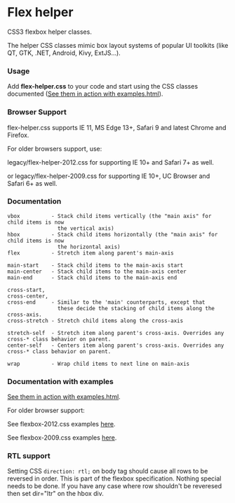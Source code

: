 # Flex helper
CSS3 flexbox helper classes.

The helper CSS classes mimic box layout systems of popular UI toolkits (like QT, GTK, .NET, Android, Kivy, ExtJS...).

### Usage

Add **flex-helper.css** to your code and start using the CSS classes documented ([See them in action with examples.html](http://munawwar.github.io/flex-helper/examples.html)).

### Browser Support

flex-helper.css supports IE 11, MS Edge 13+, Safari 9 and latest Chrome and Firefox.

For older browsers support, use:

legacy/flex-helper-2012.css for supporting IE 10+ and Safari 7+ as well.

or legacy/flex-helper-2009.css for supporting IE 10+, UC Browser and Safari 6+ as well.

### Documentation

```
vbox          - Stack child items vertically (the "main axis" for child items is now
                the vertical axis)
hbox          - Stack child items horizontally (the "main axis" for child items is now
                the horizontal axis)
flex          - Stretch item along parent's main-axis

main-start    - Stack child items to the main-axis start
main-center   - Stack child items to the main-axis center
main-end      - Stack child items to the main-axis end

cross-start,
cross-center,
cross-end     - Similar to the 'main' counterparts, except that
                these decide the stacking of child items along the cross-axis.
cross-stretch - Stretch child items along the cross-axis

stretch-self  - Stretch item along parent's cross-axis. Overrides any cross-* class behavior on parent.
center-self   - Centers item along parent's cross-axis. Overrides any cross-* class behavior on parent.

wrap          - Wrap child items to next line on main-axis
```

### Documentation with examples
[See them in action with examples.html](http://munawwar.github.io/flex-helper/examples.html).

For older browser support:

See flexbox-2012.css examples [here](http://munawwar.github.io/flex-helper/legacy/examples-2012.html).

See flexbox-2009.css examples [here](http://munawwar.github.io/flex-helper/legacy/examples-2009.html).

### RTL support
Setting CSS `direction: rtl;` on body tag should cause all rows to be reversed in order. This is part of the flexbox specification. Nothing special needs to be done. If you have any case where row shouldn't be reveresed then set dir="ltr" on the hbox div.
